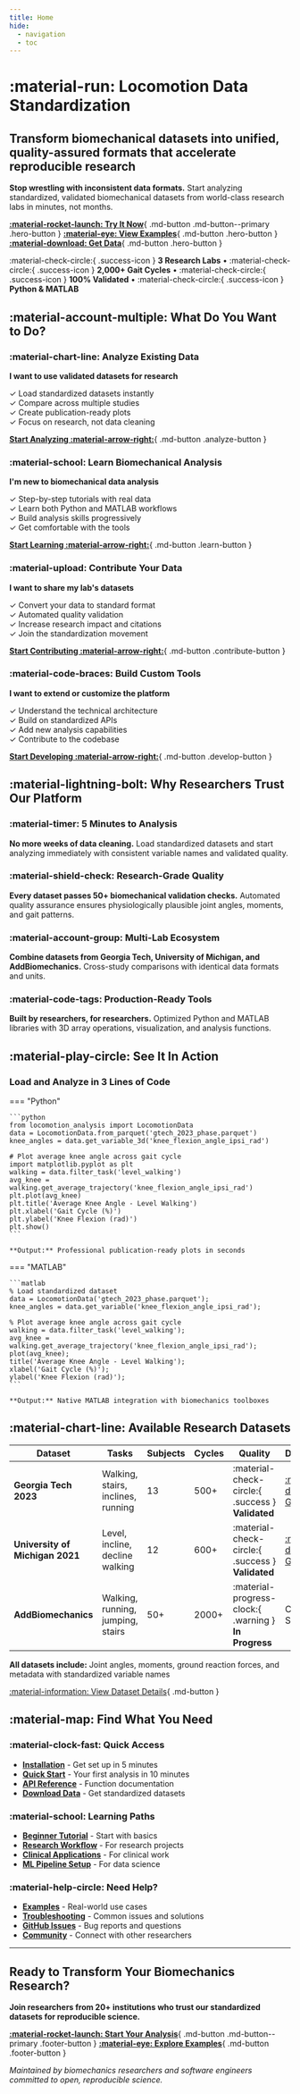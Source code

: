 ```yaml
---
title: Home
hide:
  - navigation
  - toc
---
```


<div class="hero-section" markdown>

# :material-run: Locomotion Data Standardization

## Transform biomechanical datasets into unified, quality-assured formats that accelerate reproducible research

**Stop wrestling with inconsistent data formats.** Start analyzing standardized, validated biomechanical datasets from world-class research labs in minutes, not months.

<div class="hero-actions" markdown>

[**:material-rocket-launch: Try It Now**](getting_started/quick_start/){ .md-button .md-button--primary .hero-button }
[**:material-eye: View Examples**](examples/){ .md-button .hero-button }
[**:material-download: Get Data**](https://www.dropbox.com/scl/fo/mhkiv4d3zvnbtdlujvgje/ACPxjnoj6XxL60QZCuK1WCw?rlkey=nm5a22pktlcemud4gzod3ow09&dl=0){ .md-button .hero-button }

</div>

</div>

<div class="trust-indicators" markdown>

:material-check-circle:{ .success-icon } **3 Research Labs** • :material-check-circle:{ .success-icon } **2,000+ Gait Cycles** • :material-check-circle:{ .success-icon } **100% Validated** • :material-check-circle:{ .success-icon } **Python & MATLAB**

</div>

## :material-account-multiple: What Do You Want to Do?

<div class="user-routing-grid" markdown>

<div class="route-card analyze" markdown>

### :material-chart-line: **Analyze Existing Data**

**I want to use validated datasets for research**

✓ Load standardized datasets instantly  
✓ Compare across multiple studies  
✓ Create publication-ready plots  
✓ Focus on research, not data cleaning  

[**Start Analyzing :material-arrow-right:**](user_guides/researchers/getting_data/){ .md-button .analyze-button }

</div>

<div class="route-card learn" markdown>

### :material-school: **Learn Biomechanical Analysis**

**I'm new to biomechanical data analysis**

✓ Step-by-step tutorials with real data  
✓ Learn both Python and MATLAB workflows  
✓ Build analysis skills progressively  
✓ Get comfortable with the tools  

[**Start Learning :material-arrow-right:**](tutorials/basic/load_explore/){ .md-button .learn-button }

</div>

<div class="route-card contribute" markdown>

### :material-upload: **Contribute Your Data**

**I want to share my lab's datasets**

✓ Convert your data to standard format  
✓ Automated quality validation  
✓ Increase research impact and citations  
✓ Join the standardization movement  

[**Start Contributing :material-arrow-right:**](user_guides/lab_directors/contributing_data/){ .md-button .contribute-button }

</div>

<div class="route-card develop" markdown>

### :material-code-braces: **Build Custom Tools**

**I want to extend or customize the platform**

✓ Understand the technical architecture  
✓ Build on standardized APIs  
✓ Add new analysis capabilities  
✓ Contribute to the codebase  

[**Start Developing :material-arrow-right:**](contributing/development/setup/){ .md-button .develop-button }

</div>

</div>

## :material-lightning-bolt: Why Researchers Trust Our Platform

<div class="value-props" markdown>

### :material-timer: **5 Minutes to Analysis**
**No more weeks of data cleaning.** Load standardized datasets and start analyzing immediately with consistent variable names and validated quality.

### :material-shield-check: **Research-Grade Quality**
**Every dataset passes 50+ biomechanical validation checks.** Automated quality assurance ensures physiologically plausible joint angles, moments, and gait patterns.

### :material-account-group: **Multi-Lab Ecosystem**
**Combine datasets from Georgia Tech, University of Michigan, and AddBiomechanics.** Cross-study comparisons with identical data formats and units.

### :material-code-tags: **Production-Ready Tools**
**Built by researchers, for researchers.** Optimized Python and MATLAB libraries with 3D array operations, visualization, and analysis functions.

</div>

## :material-play-circle: See It In Action

<div class="demo-section" markdown>

### **Load and Analyze in 3 Lines of Code**

=== "Python"

    ```python
    from locomotion_analysis import LocomotionData
    data = LocomotionData.from_parquet('gtech_2023_phase.parquet')
    knee_angles = data.get_variable_3d('knee_flexion_angle_ipsi_rad')
    
    # Plot average knee angle across gait cycle
    import matplotlib.pyplot as plt
    walking = data.filter_task('level_walking')
    avg_knee = walking.get_average_trajectory('knee_flexion_angle_ipsi_rad')
    plt.plot(avg_knee)
    plt.title('Average Knee Angle - Level Walking')
    plt.xlabel('Gait Cycle (%)')  
    plt.ylabel('Knee Flexion (rad)')
    plt.show()
    ```
    
    **Output:** Professional publication-ready plots in seconds

=== "MATLAB"

    ```matlab
    % Load standardized dataset
    data = LocomotionData('gtech_2023_phase.parquet');
    knee_angles = data.get_variable('knee_flexion_angle_ipsi_rad');
    
    % Plot average knee angle across gait cycle  
    walking = data.filter_task('level_walking');
    avg_knee = walking.get_average_trajectory('knee_flexion_angle_ipsi_rad');
    plot(avg_knee);
    title('Average Knee Angle - Level Walking');
    xlabel('Gait Cycle (%)');
    ylabel('Knee Flexion (rad)');
    ```
    
    **Output:** Native MATLAB integration with biomechanics toolboxes

</div>

## :material-chart-line: Available Research Datasets

<div class="datasets-showcase" markdown>

| Dataset | Tasks | Subjects | Cycles | Quality | Download |
|---------|-------|----------|---------|---------|----------|
| **Georgia Tech 2023** | Walking, stairs, inclines, running | 13 | 500+ | :material-check-circle:{ .success } **Validated** | [:material-download: Get Data](https://www.dropbox.com/scl/fo/mhkiv4d3zvnbtdlujvgje/ACPxjnoj6XxL60QZCuK1WCw?rlkey=nm5a22pktlcemud4gzod3ow09&dl=0) |
| **University of Michigan 2021** | Level, incline, decline walking | 12 | 600+ | :material-check-circle:{ .success } **Validated** | [:material-download: Get Data](https://www.dropbox.com/scl/fo/mhkiv4d3zvnbtdlujvgje/ACPxjnoj6XxL60QZCuK1WCw?rlkey=nm5a22pktlcemud4gzod3ow09&dl=0) |
| **AddBiomechanics** | Walking, running, jumping, stairs | 50+ | 2000+ | :material-progress-clock:{ .warning } **In Progress** | Coming Soon |

**All datasets include:** Joint angles, moments, ground reaction forces, and metadata with standardized variable names

[:material-information: View Dataset Details](reference/datasets/overview/){ .md-button }

</div>

## :material-map: Find What You Need

<div class="quick-navigation" markdown>

### :material-clock-fast: **Quick Access**
- [**Installation**](getting_started/installation/) - Get set up in 5 minutes
- [**Quick Start**](getting_started/quick_start/) - Your first analysis in 10 minutes  
- [**API Reference**](reference/api/python/) - Function documentation
- [**Download Data**](https://www.dropbox.com/scl/fo/mhkiv4d3zvnbtdlujvgje/ACPxjnoj6XxL60QZCuK1WCw?rlkey=nm5a22pktlcemud4gzod3ow09&dl=0) - Get standardized datasets

### :material-school: **Learning Paths**
- [**Beginner Tutorial**](tutorials/basic/load_explore/) - Start with basics
- [**Research Workflow**](user_guides/researchers/analysis_workflows/) - For research projects
- [**Clinical Applications**](user_guides/clinicians/clinical_applications/) - For clinical work
- [**ML Pipeline Setup**](user_guides/data_scientists/ml_pipelines/) - For data science

### :material-help-circle: **Need Help?**
- [**Examples**](examples/) - Real-world use cases
- [**Troubleshooting**](user_guides/researchers/getting_data/) - Common issues and solutions
- [**GitHub Issues**](https://github.com/your-org/locomotion-data-standardization/issues) - Bug reports and questions
- [**Community**](mailto:contact@locomotion-data-standardization.org) - Connect with other researchers

</div>

---

<div class="footer-cta" markdown>

## Ready to Transform Your Biomechanics Research?

**Join researchers from 20+ institutions who trust our standardized datasets for reproducible science.**

[**:material-rocket-launch: Start Your Analysis**](getting_started/quick_start/){ .md-button .md-button--primary .footer-button }
[**:material-eye: Explore Examples**](examples/){ .md-button .footer-button }

*Maintained by biomechanics researchers and software engineers committed to open, reproducible science.*

</div>
